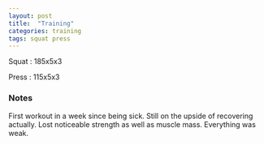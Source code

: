 ```yaml
---
layout: post
title:  "Training"
categories: training
tags: squat press
---
```


Squat       :   185x5x3

Press       :   115x5x3

### Notes

First workout in a week since being sick. Still on the upside of recovering actually.
Lost noticeable strength as well as muscle mass. Everything was weak.
